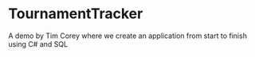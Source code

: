 # TournamentTracker

A demo by Tim Corey where we create an application from start to finish using C# and SQL
